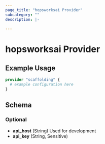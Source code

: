 ```yaml
---
page_title: "hopsworksai Provider"
subcategory: ""
description: |-
  
---
```


# hopsworksai Provider



## Example Usage

```terraform
provider "scaffolding" {
  # example configuration here
}
```

## Schema

### Optional

- **api_host** (String) Used for development
- **api_key** (String, Sensitive)
